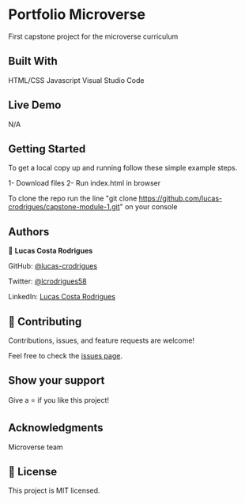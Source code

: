 # Portfolio Microverse
 First capstone project for the microverse curriculum

## Built With

HTML/CSS
Javascript
Visual Studio Code

## Live Demo

 N/A

## Getting Started

To get a local copy up and running follow these simple example steps.

  1- Download files
  2- Run index.html in browser

To clone the repo run the line "git clone https://github.com/lucas-crodrigues/capstone-module-1.git" on your console

## Authors

👤 **Lucas Costa Rodrigues**

GitHub: [@lucas-crodrigues](https://github.com/lucas-crodrigues)

Twitter: [@lcrodrigues58](https://twitter.com/lcrodrigues58)

LinkedIn: [Lucas Costa Rodrigues](https://www.linkedin.com/in/lucascostarodrigues/)

## 🤝 Contributing

Contributions, issues, and feature requests are welcome!

Feel free to check the [issues page](https://github.com/lucas-crodrigues/capstone-module-1/issues).

## Show your support
Give a ⭐️ if you like this project!

## Acknowledgments
Microverse team
## 📝 License
This project is MIT licensed.